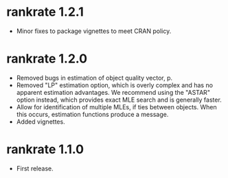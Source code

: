 # rankrate 1.2.1

* Minor fixes to package vignettes to meet CRAN policy.

# rankrate 1.2.0

* Removed bugs in estimation of object quality vector, p.
* Removed "LP" estimation option, which is overly complex and has no apparent estimation advantages. We recommend using the "ASTAR" option instead, which provides exact MLE search and is generally faster.
* Allow for identification of multiple MLEs, if ties between objects. When this occurs, estimation functions produce a message.
* Added vignettes.

# rankrate 1.1.0

* First release.
